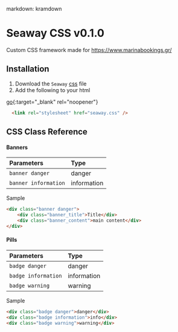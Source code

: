 
markdown: kramdown

# Seaway CSS v0.1.0

Custom CSS framework made for https://www.marinabookings.gr/


## Installation 

1. Download the `Seaway` [css](./seaway.css) file
1. Add the following to your html <head>
  
  [go](http://stackoverflow.com){:target="_blank" rel="noopener"}

```html
  <link rel="stylesheet" href="seaway.css" />
```
    
## CSS Class Reference

#### Banners


| Parameters | Type     | 
| :-------- | :------- | 
| `banner danger` | danger | 
| `banner information` | information | 

Sample

```html
<div class="banner danger">
    <div class="banner_title">Title</div>
    <div class="banner_content">main content</div>
</div>
```
#### Pills

| Parameters | Type     | 
| :-------- | :------- | 
| `badge danger` | danger | 
| `badge information` | information | 
| `badge warning` | warning | 

Sample

```html
<div class="badge danger">danger</div>
<div class="badge information">info</div>
<div class="badge warning">warning</div>
```


  
